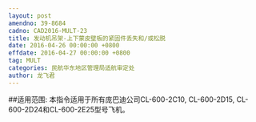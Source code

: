 ```yaml
---
layout: post
amendno: 39-8684
cadno: CAD2016-MULT-23
title: 发动机吊架-上下蒙皮壁板的紧固件丢失和/或松脱
date: 2016-04-26 00:00:00 +0800
effdate: 2016-04-27 00:00:00 +0800
tag: MULT
categories: 民航华东地区管理局适航审定处
author: 龙飞君
---
```


##适用范围:
本指令适用于所有庞巴迪公司CL-600-2C10, CL-600-2D15, CL-600-2D24和CL-600-2E25型号飞机。

